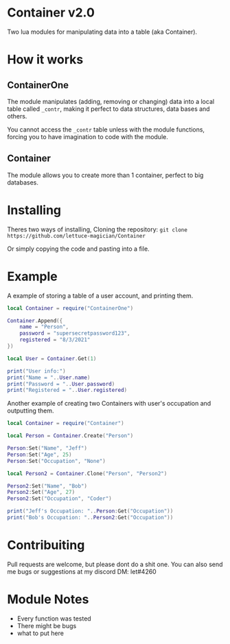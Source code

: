 # Container v2.0

Two lua modules for manipulating data into a table (aka Container).

# How it works

## ContainerOne

The module manipulates (adding, removing or changing) data into a local table called ``_contr``,
making it perfect to data structures, data bases and others.

You cannot access the ``_contr`` table unless with the module functions, forcing you to have imagination to
code with the module.

## Container

The module allows you to create more than 1 container, perfect to big databases.

# Installing

Theres two ways of installing, Cloning the repository:
``git clone https://github.com/lettuce-magician/Container``

Or simply copying the code and pasting into a file.

# Example

A example of storing a table of a user account, and printing them.

```lua
local Container = require("ContainerOne")

Container.Append({
    name = "Person",
    password = "supersecretpassword123",
    registered = "8/3/2021"
})

local User = Container.Get(1)

print("User info:")
print("Name = "..User.name)
print("Password = "..User.password)
print("Registered = "..User.registered)
```

Another example of creating two Containers with user's occupation and outputting them.

```lua
local Container = require("Container")

local Person = Container.Create("Person")

Person:Set("Name", "Jeff")
Person:Set("Age", 25)
Person:Set("Occupation", "None")

local Person2 = Container.Clone("Person", "Person2")

Person2:Set("Name", "Bob")
Person2:Set("Age", 27)
Person2:Set("Occupation", "Coder")

print("Jeff's Occupation: "..Person:Get("Occupation"))
print("Bob's Occupation: "..Person2:Get("Occupation"))
```

# Contribuiting

Pull requests are welcome, but please dont do a shit one.
You can also send me bugs or suggestions at my discord DM: let#4260

# Module Notes

* Every function was tested
* There might be bugs
* what to put here